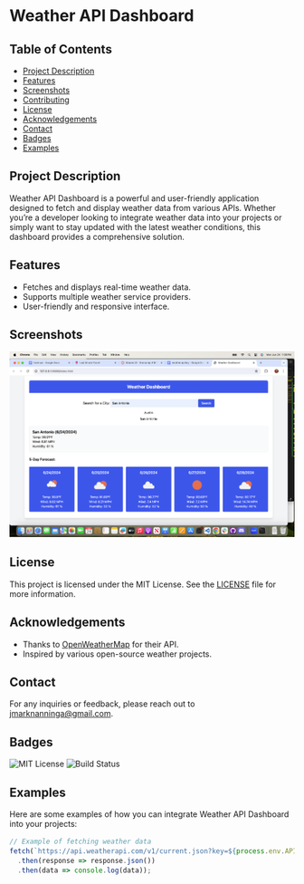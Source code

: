 
# Weather API Dashboard

## Table of Contents
- [Project Description](#project-description)
- [Features](#features)
- [Screenshots](#screenshots)
- [Contributing](#contributing)
- [License](#license)
- [Acknowledgements](#acknowledgements)
- [Contact](#contact)
- [Badges](#badges)
- [Examples](#examples)

## Project Description
Weather API Dashboard is a powerful and user-friendly application designed to fetch and display weather data from various APIs. Whether you’re a developer looking to integrate weather data into your projects or simply want to stay updated with the latest weather conditions, this dashboard provides a comprehensive solution.


## Features
- Fetches and displays real-time weather data.
- Supports multiple weather service providers.
- User-friendly and responsive interface.

## Screenshots
![Dashboard Screenshot](/assets/weather.png)

## License
This project is licensed under the MIT License. See the [LICENSE](LICENSE) file for more information.

## Acknowledgements
- Thanks to [OpenWeatherMap](https://openweathermap.org/) for their API.
- Inspired by various open-source weather projects.

## Contact
For any inquiries or feedback, please reach out to jmarknanninga@gmail.com.

## Badges
![MIT License](https://img.shields.io/badge/License-MIT-blue.svg)
![Build Status](https://img.shields.io/badge/build-passing-brightgreen.svg)

## Examples
Here are some examples of how you can integrate Weather API Dashboard into your projects:
```javascript
// Example of fetching weather data
fetch(`https://api.weatherapi.com/v1/current.json?key=${process.env.API_KEY}&q=London`)
  .then(response => response.json())
  .then(data => console.log(data));
```